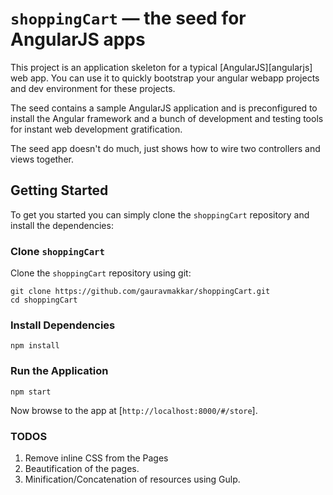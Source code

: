 # `shoppingCart` — the seed for AngularJS apps

This project is an application skeleton for a typical [AngularJS][angularjs] web app. You can use it
to quickly bootstrap your angular webapp projects and dev environment for these projects.

The seed contains a sample AngularJS application and is preconfigured to install the Angular
framework and a bunch of development and testing tools for instant web development gratification.

The seed app doesn't do much, just shows how to wire two controllers and views together.


## Getting Started

To get you started you can simply clone the `shoppingCart` repository and install the dependencies:

### Clone `shoppingCart`

Clone the `shoppingCart` repository using git:

```
git clone https://github.com/gauravmakkar/shoppingCart.git
cd shoppingCart
```

### Install Dependencies

```
npm install
```

### Run the Application

```
npm start
```

Now browse to the app at [`http://localhost:8000/#/store`].


### TODOS
1. Remove inline CSS from the Pages
2. Beautification of the pages.
3. Minification/Concatenation of resources using Gulp.

